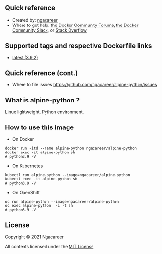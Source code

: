 ## Quick reference
- Created by: <a href="https://github.com/ngacareer">ngacareer</a>
- Where to get help: <a href="https://forums.docker.com/">the Docker Community Forums</a>, <a href="https://dockr.ly/slack">the Docker Community Slack</a>, or <a href="https://stackoverflow.com/search?tab=newest&amp;q=docker">Stack Overflow</a>

## Supported tags and respective Dockerfile links
- <a href="https://github.com/ngacareer/alpine-python/blob/master/Dockerfile">latest (3.9.2)</a>

## Quick reference (cont.)
- Where to file issues <a href="https://github.com/ngacareer/alpine-python/issues">https://github.com/ngacareer/alpine-python/issues</a>

## What is alpine-python ? 

Linux lightweight, Python environment.

## How to use this image
- On Docker 
```
docker run -itd --name alpine-python ngacareer/alpine-python
docker exec -it alpine-python sh
# python3.9 -V
 ```
- On Kubernetes
 ```
kubectl run alpine-python --image=ngacareer/alpine-python
kubectl exec -it alpine-python sh
# python3.9 -V
 ```
- On OpenShift
 ```
oc run alpine-python --image=ngacareer/alpine-python
oc exec alpine-python  -i -t sh
# python3.9 -V
 ```
## License

Copyright © 2021 Ngacareer

All contents licensed under the [MIT License](LICENSE)
